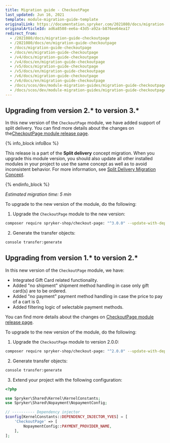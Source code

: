 ```yaml
---
title: Migration guide - CheckoutPage
last_updated: Jun 16, 2021
template: module-migration-guide-template
originalLink: https://documentation.spryker.com/2021080/docs/migration-guide-checkoutpage
originalArticleId: ad6a8508-ee6a-43d5-a92a-b876ee64ea17
redirect_from:
  - /2021080/docs/migration-guide-checkoutpage
  - /2021080/docs/en/migration-guide-checkoutpage
  - /docs/migration-guide-checkoutpage
  - /docs/en/migration-guide-checkoutpage
  - /v4/docs/migration-guide-checkoutpage
  - /v4/docs/en/migration-guide-checkoutpage
  - /v5/docs/migration-guide-checkoutpage
  - /v5/docs/en/migration-guide-checkoutpage
  - /v6/docs/migration-guide-checkoutpage
  - /v6/docs/en/migration-guide-checkoutpage
  - /docs/scos/dev/module-migration-guides/migration-guide-checkoutpage.html
  - /docs/scos/dev/module-migration-guides/migration-guide-checkoutpage.html  
---
```


## Upgrading from version 2.* to version 3.*

In this new version of the `CheckoutPage` module, we have added support of split delivery. You can find more details about the changes on the[CheckoutPage module release page](https://github.com/spryker-shop/checkout-page/releases).

{% info_block infoBox %}

This release is a part of the **Split delivery** concept migration. When you upgrade this module version, you should also update all other installed modules in your project to use the same concept as well as to avoid inconsistent behavior. For more information, see [Split Delivery Migration Concept](/docs/scos/dev/migration-concepts/split-delivery-migration-concept.html).

{% endinfo_block %}

*Estimated migration time: 5 min*

To upgrade to the new version of the module, do the following:

1. Upgrade the `CheckoutPage` module to the new version:

```bash
composer require spryker-shop/checkout-page: "^3.0.0" --update-with-dependencies
```

2. Generate the transfer objects:

```bash
console transfer:generate
```


## Upgrading from version 1.* to version 2.*

In this new version of the `CheckoutPage` module, we have:

* Integrated Gift Card related functionality.
* Added "no shipment" shipment method handling in case only gift card(s) are to be ordered.
* Added "no payment" payment method handling in case the price to pay of a cart is 0.
* Added filtering logic of selectable payment methods.

You can find more details about the changes on [CheckoutPage module release page](https://github.com/spryker-shop/checkout-page/releases).

To upgrade to the new version of the module, do the following:

1. Upgrade the `CheckoutPage` module to version 2.0.0:

```bash
composer require spryker-shop/checkout-page: "^2.0.0" --update-with-dependencies
```

2. Generate transfer objects:

```bash
console transfer:generate
```

3. Extend your project with the following configuration:

```php
<?php

use Spryker\Shared\Kernel\KernelConstants;
use Spryker\Shared\Nopayment\NopaymentConfig;

// ---------- Dependency injector
$config[KernelConstants::DEPENDENCY_INJECTOR_YVES] = [
    'CheckoutPage' => [
        NopaymentConfig::PAYMENT_PROVIDER_NAME,
    ],
];
```